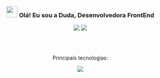 <h3 align="center"><img src = "https://raw.githubusercontent.com/MartinHeinz/MartinHeinz/master/wave.gif" width = 30px> Olá! Eu sou a Duda, Desenvolvedora FrontEnd</h3>

<div align="center">
  <a href="mailto:informaticaeduarda@gmail.com" target="_blank"><img src="https://img.shields.io/badge/Gmail-D14836?style=for-the-badge&logo=gmail&logoColor=white"/></a>
  <a href="https://www.linkedin.com/in/eduarda-emilli-52b60018b/ target="_blank"><img src="https://img.shields.io/badge/LinkedIn-0077B5?style=for-the-badge&logo=linkedin&logoColor=white"/></a>
</div>

<br><br>

<p align="center">Principais tecnologias:</p>
<p align="center">
  <a href="https://skillicons.dev">
    <img src="https://skillicons.dev/icons?i=react,js,html,css"/>
  </a>
</p>
